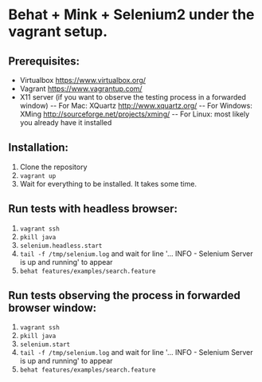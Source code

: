 # Behat + Mink + Selenium2 under the vagrant setup.

## Prerequisites:
- Virtualbox https://www.virtualbox.org/
- Vagrant https://www.vagrantup.com/
- X11 server (if you want to observe the testing process in a forwarded window)
-- For Mac: XQuartz http://www.xquartz.org/
-- For Windows: XMing http://sourceforge.net/projects/xming/
-- For Linux: most likely you already have it installed

## Installation:
1. Clone the repository
2. ```vagrant up```
3. Wait for everything to be installed. It takes some time.

## Run tests with headless browser:
1. ```vagrant ssh```
2. ```pkill java```
3. ```selenium.headless.start```
4. ```tail -f /tmp/selenium.log``` and wait for line '... INFO - Selenium Server is up and running' to appear
5. ```behat features/examples/search.feature```

## Run tests observing the process in forwarded browser window:
1. ```vagrant ssh```
2. ```pkill java```
3. ```selenium.start```
4. ```tail -f /tmp/selenium.log``` and wait for line '... INFO - Selenium Server is up and running' to appear
5. ```behat features/examples/search.feature```

